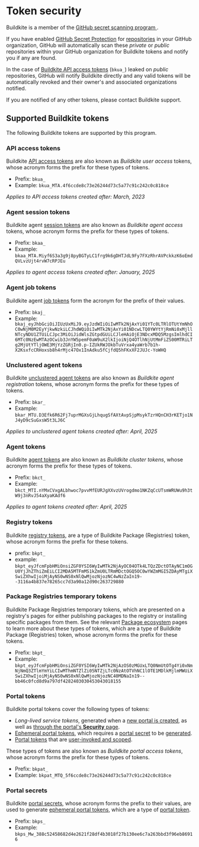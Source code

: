 # Token security

Buildkite is a member of the [GitHub secret scanning program
](https://docs.github.com/en/code-security/secret-scanning/secret-scanning-partnership-program/secret-scanning-partner-program).

If you have enabled [GitHub Secret Protection](https://docs.github.com/en/get-started/learning-about-github/about-github-advanced-security#github-secret-protection) for [repositories](https://docs.github.com/en/code-security/secret-scanning/enabling-secret-scanning-features/enabling-secret-scanning-for-your-repository) in your GitHub organization, GitHub will automatically scan these _private_ or _public_ repositories within your GitHub organization for Buildkite tokens and notify you if any are found.

In the case of [Buildkite API access tokens](#supported-buildkite-tokens-api-access-tokens) (`bkua_`) leaked on _public_ repositories, GitHub will notify Buildkite directly and any valid tokens will be automatically revoked and their owner's and associated organizations notified.

If you are notified of any other tokens, please contact Buildkite support.

## Supported Buildkite tokens

The following Buildkite tokens are supported by this program.

### API access tokens

Buildkite [API access tokens](/docs/apis/managing-api-tokens) are also known as _Buildkite user access_ tokens, whose acronym forms the prefix for these types of tokens.

- Prefix: `bkua_`
- Example: `bkua_MTA.4f6ccde8c73e26244d73c5a77c91c242c0c818ce`

_Applies to API access tokens created after:  March, 2023_

### Agent session tokens

Buildkite agent [session tokens](/docs/agent/v3/tokens#additional-agent-tokens-session-tokens) are also known as _Buildkite agent access_ tokens, whose acronym forms the prefix for these types of tokens.

- Prefix: `bkaa_`
- Example: `bkaa_MTA.Miyf6S3a3g9j8pyBGTyLC1frg9k6gDHTJdL9Fy7FXzRhrAVPckkzK6oEmdQVLvzUjt4rvW7cRPJEu`

_Applies to agent access tokens created after: January, 2025_

### Agent job tokens

Buildkite agent [job tokens](/docs/agent/v3/tokens#additional-agent-tokens-job-tokens) form the acronym for the prefix of their values.

- Prefix: `bkaj_`
- Example: ` bkaj_eyJhbGciOiJIUzUxMiJ9.eyJzdWIiOiIwMTk2NjAxYi01YTc0LTRlOTUtYmNhOC0wNjM0M2EyYjkwNzkiLCJhdWQiOiIwMTk2NjAxYi01NDcwLTQ0YWYtYjRmNi0xMjllNTcyNDU1ZTUiLCJpc3MiOiJidWlsZGtpdGUiLCJleHAiOjE3NDcxMDQ5MzgsImlhdCI6MTc0NzEwMTAzOCwib3JnYW5pemF0aW9uX2lkIjoiNjQ4OTlhNjUtMmFiZS00MTRiLTg2MjUtYTljOWE3MjYzZGRjIn0.p-IZUkRWJOkbTuVrxa4yaWrb7b1h-X2KsxfcCRHoxsb8h4rMjc47Ox1InAdku5fCjfdQ5hFKxXF2JUJc-YoWHQ`

### Unclustered agent tokens

Buildkite [unclustered agent tokens](/docs/agent/v3/unclustered-tokens) are also known as _Buildkite agent registration_ tokens, whose acronym forms the prefix for these types of tokens.

- Prefix: `bkar_`
- Example: `bkar_MTU.D3Efk6R62Fj7uprMGXsGjLhqugSfAXtAvpSjpMsykTzrHQnCH3rKETjo1NJ4yD9cSuGxsW5t3LJ6C`

_Applies to unclustered agent tokens created after: April, 2025_

### Agent tokens

Buildkite [agent tokens](/docs/agent/v3/tokens) are also known as _Buildkite cluster tokens_, whose acronym forms the prefix for these types of tokens.

- Prefix: `bkct_`
- Example: `bkct_MTI.nYMxCVxgALbhwoc7pvvMfEURJgXXvzUVrogdmo1NKZqCcUTsmWRUWu9h3tW9j3nRvJ54aXyaKAdf6`

_Applies to agent tokens created after: April, 2025_

### Registry tokens

Buildkite [registry tokens](/docs/package-registries/registries/manage#configure-registry-tokens), are a type of Buildkite Package (Registries) token, whose acronym forms the prefix for these tokens.

- prefix: `bkpt_`
- example: `bkpt_eyJfcmFpbHMiOnsiZGF0YSI6WyIwMTk2NjAyOC04OTk4LTQzZDctOTAyNC1mOGU0YjJhZThiZmEiLCI2MDA5MTFmMS1kZmU0LTRmMDctOGQ5OC0wYWZmMGI5ZDAyMTgiXSwiZXhwIjoiMjAyNS0wNS0xNlQwMjozNjozNC4wNzZaIn19--3116a4b837e78265cc7d3a90a12d90c263729880`

### Package Registries temporary tokens

Buildkite Package Registries temporary tokens, which are presented on a registry's pages for either publishing packages to the registry or installing specific packages from them. See the relevant [Package ecosystem](/docs/package-registries/ecosystems) pages to learn more about these types of tokens, which are a type of Buildkite Package (Registries) token, whose acronym forms the prefix for these tokens.

- Prefix: `bkpt_`
- Example: `bkpt_eyJfcmFpbHMiOnsiZGF0YSI6WyIwMTk2NjAzOS0zMGUxLTQ0NmUtOTg4Yi0xNmNjNmQ3ZTlmYmYiLCIwMThmNTZlZi05NTZjLTc0NzAtOTVhNC1lOTE1MDlkMjlmMWUiXSwiZXhwIjoiMjAyNS0wNS0xNlQwMjozNjozNC40MDNaIn19--bb46c0fcd8d9a797df4282403030453043018155`

### Portal tokens

Buildkite portal tokens cover the following types of tokens:

- _Long-lived service tokens_, generated when a [new portal is created](/docs/apis/graphql/portals#getting-started), as well as [through the portal's **Security** page](/docs/apis/graphql/portals#authentication).
- [Ephemeral portal tokens](/docs/apis/graphql/portals/ephemeral-portal-tokens), which requires a [portal secret](#supported-buildkite-tokens-portal-secrets) to be [generated](/docs/apis/graphql/portals/ephemeral-portal-tokens#requesting-an-ephemeral-portal-token).
- [Portal tokens](/docs/apis/graphql/portals/user-invoked-portals#short-lived-portal-token-generating-a-portal-token) that are [user-invoked and scoped](/docs/apis/graphql/portals/user-invoked-portals).

These types of tokens are also known as _Buildkite portal access tokens_, whose acronym forms the prefix for these types of tokens.

- Prefix: `bkpat_`
- Example: `bkpat_MTQ_5f6ccde8c73e26244d73c5a77c91c242c0c818ce`

### Portal secrets

Buildkite [portal secrets](/docs/apis/graphql/portals/ephemeral-portal-tokens#generating-a-secret), whose acronym forms the prefix to their values, are used to generate [ephemeral portal tokens](/docs/apis/graphql/portals/ephemeral-portal-tokens#requesting-an-ephemeral-portal-token), which are a type of [portal token](#supported-buildkite-tokens-portal-tokens).

- Prefix: `bkps_`
- Example: `bkps_Mw_388c52458682d4e2621f28df4b3018f27b130ee6c7a263bbd3f96eb86916`
